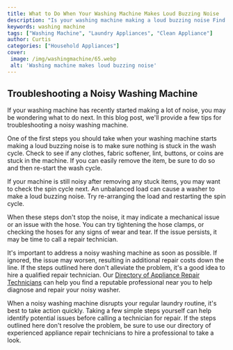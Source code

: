 ```yaml
---
title: What to Do When Your Washing Machine Makes Loud Buzzing Noise
description: "Is your washing machine making a loud buzzing noise Find out what to do if your washer starts making unexpected sounds and how to get it back to normal operation"
keywords: washing machine
tags: ["Washing Machine", "Laundry Appliances", "Clean Appliance"]
author: Curtis
categories: ["Household Appliances"]
cover: 
 image: /img/washingmachine/65.webp
 alt: 'Washing machine makes loud buzzing noise'
---
```

## Troubleshooting a Noisy Washing Machine
If your washing machine has recently started making a lot of noise, you may be wondering what to do next. In this blog post, we'll provide a few tips for troubleshooting a noisy washing machine.

One of the first steps you should take when your washing machine starts making a loud buzzing noise is to make sure nothing is stuck in the wash cycle. Check to see if any clothes, fabric softener, lint, buttons, or coins are stuck in the machine. If you can easily remove the item, be sure to do so and then re-start the wash cycle.

If your machine is still noisy after removing any stuck items, you may want to check the spin cycle next. An unbalanced load can cause a washer to make a loud buzzing noise. Try re-arranging the load and restarting the spin cycle.

When these steps don't stop the noise, it may indicate a mechanical issue or an issue with the hose. You can try tightening the hose clamps, or checking the hoses for any signs of wear and tear. If the issue persists, it may be time to call a repair technician.

It's important to address a noisy washing machine as soon as possible. If ignored, the issue may worsen, resulting in additional repair costs down the line. If the steps outlined here don't alleviate the problem, it's a good idea to hire a qualified repair technician. Our [Directory of Appliance Repair Technicians](./pages/appliance-repair-technicians) can help you find a reputable professional near you to help diagnose and repair your noisy washer.

When a noisy washing machine disrupts your regular laundry routine, it's best to take action quickly. Taking a few simple steps yourself can help identify potential issues before calling a technician for repair. If the steps outlined here don't resolve the problem, be sure to use our directory of experienced appliance repair technicians to hire a professional to take a look.
